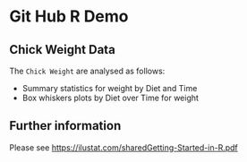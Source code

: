 # Git Hub R Demo 

## Chick Weight Data

The `Chick Weight` are analysed as follows:

+ Summary statistics for weight by Diet and Time
+ Box whiskers plots by Diet over Time for weight 

## Further information

Please see https://ilustat.com/sharedGetting-Started-in-R.pdf